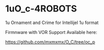 # 1uO_c-4ROBOTS
1u Ornament and Crime for Intellijel 1u format

Firmnware with VOR Support Available here:

https://github.com/mxmxmx/O_C/tree/oc_p
